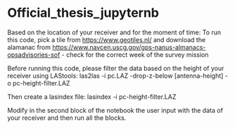# Official_thesis_jupyternb
Based on the location of your receiver and for the moment of time:
To run this code, pick a tile from https://www.geotiles.nl/ and download the alamanac from https://www.navcen.uscg.gov/gps-nanus-almanacs-opsadvisories-sof - check for the correct week of the survey mission

Before running this code, please filter the data based on the height of your receiver using LAStools:
las2las -i pc.LAZ -drop-z-below [antenna-height] -o pc-height-filter.LAZ

Then create a lasindex file:
lasindex -i pc-height-filter.LAZ

Modify in the second block of the notebook the user input with the data of your receiver and then run all the blocks.
